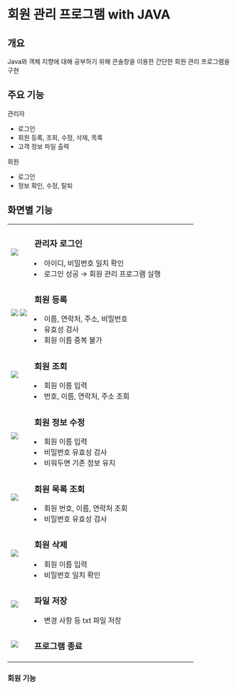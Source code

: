 # 회원 관리 프로그램 with JAVA


## 개요
Java와 객체 지향에 대해 공부하기 위해 콘솔창을 이용한 간단한 회원 관리 프로그램을 구현


## 주요 기능
관리자
- 로그인
- 회원 등록, 조회, 수정, 삭제, 목록
- 고객 정보 파일 출력

회원
- 로그인
- 정보 확인, 수정, 탈퇴


## 화면별 기능

<table>
 <tr>
  <td><img src="https://github.com/gwidding/Java/assets/135992700/a4c19705-d9fd-4022-a863-c8c268dd83b7"></td>
  <td width="350px">
   <h3> 관리자 로그인 </h3>
    <li> 아이디, 비밀번호 일치 확인
    <li> 로그인 성공 → 회원 관리 프로그램 실행
  </td>
 </tr>

  <tr>
    <td><img src="https://github.com/gwidding/Java/assets/135992700/966e9169-d76c-4b1b-8e86-e3f5fa25b38f">
        <img src="https://github.com/gwidding/Java/assets/135992700/0cc75ced-d990-40db-b726-51773095cfbc">
    </td>
    <td>
      <h3> 회원 등록 </h3>
      <li> 이름, 연락처, 주소, 비밀번호
      <li> 유효성 검사
      <li> 회원 이름 중복 불가
    </td>
  </tr>

  <tr>
    <td><img src="https://github.com/gwidding/Java/assets/135992700/01f31c61-f5c8-4e24-85dc-bf9f26de689e"></td>
   <td>
      <h3> 회원 조회 </h3>
      <li> 회원 이름 입력
      <li> 번호, 이름, 연락처, 주소 조회
    </td>
  </tr>

  <tr>
   <td><img src="https://github.com/gwidding/Java/assets/135992700/7aeab696-e699-4c96-a9cb-0ea490631b50"></td>
   <td>
    <h3> 회원 정보 수정 </h3>
       <li> 회원 이름 입력
       <li> 비밀번호 유효성 검사
       <li> 비워두면 기존 정보 유지
   </td>
  </tr>

  <tr>
   <td><img src="https://github.com/gwidding/Java/assets/135992700/88ad2029-2870-4b11-8440-b82db04a80f9"></td>
   <td>
    <h3> 회원 목록 조회 </h3>
       <li> 회원 번호, 이름, 연락처 조회
       <li> 비밀번호 유효성 검사
   </td>
  </tr>

<tr>
 <td><img src="https://github.com/gwidding/Java/assets/135992700/edce3895-6117-4047-bf6a-7216030cf160"></td>
  <td>
    <h3> 회원 삭제 </h3>
       <li> 회원 이름 입력
        <li> 비밀번호 일치 확인
   </td>
</tr>

<tr>
 <td><img src="https://github.com/gwidding/Java/assets/135992700/5824f0e2-a3dc-4590-afe8-bfce4c123849"></td>
 <td>
    <h3> 파일 저장 </h3>
       <li> 변경 사항 등 txt 파일 저장
   </td>
</tr>

<tr>
 <td><img src="https://github.com/gwidding/Java/assets/135992700/cdd472e3-da1c-4e8c-8cbf-1b91ccb3eb7e"></td>
 <td>
  <h3> 프로그램 종료 </h3>
 </td>
</tr>  
</table>

### 회원 기능

